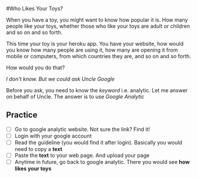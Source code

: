 #Who Likes Your Toys?

When you have a toy, you might want to know how popular it is. How many people like your toys, whether those who like your toys are adult or children and so on and so forth.

This time your toy is your heroku app. You have your website, how would you know how many people are using it, how many are opening it from mobile or computers, from which countries they are, and so on and so forth.

How would you do that?

_I don't know. But we could ask Uncle Google_

Before you ask, you need to know the _keyword_ i.e. analytic. Let me answer on behalf of Uncle. The answer is to use _Google Analytic_

## Practice
- [ ] Go to google analytic website. Not sure the link? Find it!
- [ ] Login with your google account
- [ ] Read the guideline (you would find it after login). Basically you would need to copy a __text__
- [ ] Paste the __text__ to your web page. And upload your page
- [ ] Anytime in future, go back to google analytic. There you would see __how likes your toys__